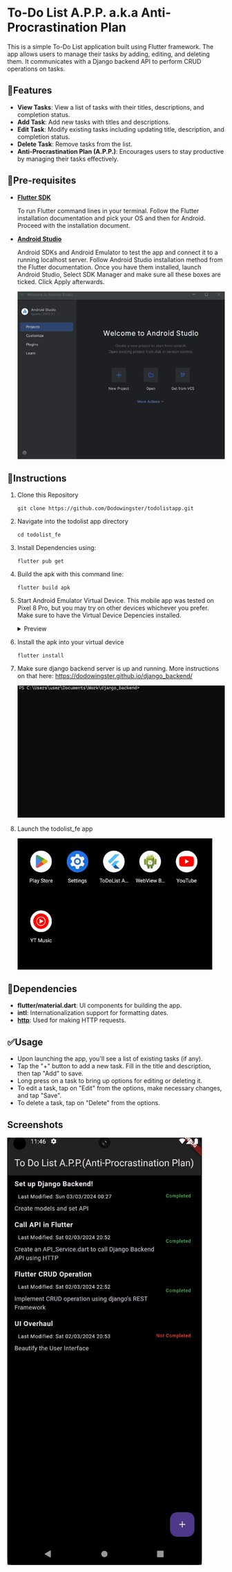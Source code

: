 # To-Do List A.P.P. a.k.a Anti-Procrastination Plan

This is a simple To-Do List application built using Flutter framework. The app allows users to manage their tasks by adding, editing, and deleting them. It communicates with a Django backend API to perform CRUD operations on tasks.

## :star2:Features

- **View Tasks**: View a list of tasks with their titles, descriptions, and completion status.
- **Add Task**: Add new tasks with titles and descriptions.
- **Edit Task**: Modify existing tasks including updating title, description, and completion status.
- **Delete Task**: Remove tasks from the list.
- **Anti-Procrastination Plan (A.P.P.)**: Encourages users to stay productive by managing their tasks effectively.

## :tada:Pre-requisites

- [**Flutter SDK**](https://docs.flutter.dev/get-started/install)
  
   To run Flutter command lines in your terminal. Follow the Flutter installation documentation and pick your OS and then for Android. Proceed with the installation document.

- [**Android Studio**](https://developer.android.com/studio)
   
   Android SDKs and Android Emulator to test the app and connect it to a running localhost server. Follow Android Studio installation method from the Flutter documentation.
   Once you have them installed, launch Android Studio, Select SDK Manager and make sure all these boxes are ticked. Click Apply afterwards.

   ![SDK Manager](resource/AndroidStudioSetup.gif)

## :wrench:Instructions

1. Clone this Repository

   ```
   git clone https://github.com/Dodowingster/todolistapp.git
   ```

2. Navigate into the todolist app directory

   ```
   cd todolist_fe
   ```

1. Install Dependencies using:

   ```
   flutter pub get
   ```

2. Build the apk with this command line:

   ```
   flutter build apk
   ```

3. Start Android Emulator Virtual Device. This mobile app was tested on Pixel 8 Pro, but you may try on other devices whichever you prefer. Make sure to have the Virtual Device
   Depencies installed.

   <details>
   <summary>Preview</summary>
   ![Launch Android Virtual Device](resource/VirtualDeviceLaunch.gif)
   </details>

3. Install the apk into your virtual device

   ```
   flutter install
   ```

2. Make sure django backend server is up and running. More instructions on that here: https://dodowingster.github.io/django_backend/

   ![docker compose up](https://github.com/Dodowingster/django_backend/blob/main/resource/dockercomposeup.gif)

3. Launch the todolist_fe app

   ![Launch App](resource/LaunchApp.gif)

## :pushpin:Dependencies

- **flutter/material.dart**: UI components for building the app.
- **intl**: Internationalization support for formatting dates.
- **[http](https://pub.dev/packages/http)**: Used for making HTTP requests.

## :white_check_mark:Usage

- Upon launching the app, you'll see a list of existing tasks (if any).
- Tap the "+" button to add a new task. Fill in the title and description, then tap "Add" to save.
- Long press on a task to bring up options for editing or deleting it.
- To edit a task, tap on "Edit" from the options, make necessary changes, and tap "Save".
- To delete a task, tap on "Delete" from the options.

## Screenshots

![To-Do List App Screenshot](resource/ToDoListApp.gif)
